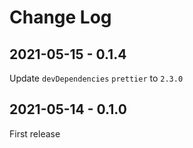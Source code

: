 # Change Log

## 2021-05-15 - 0.1.4

Update `devDependencies` `prettier` to `2.3.0`

## 2021-05-14 - 0.1.0

First release
